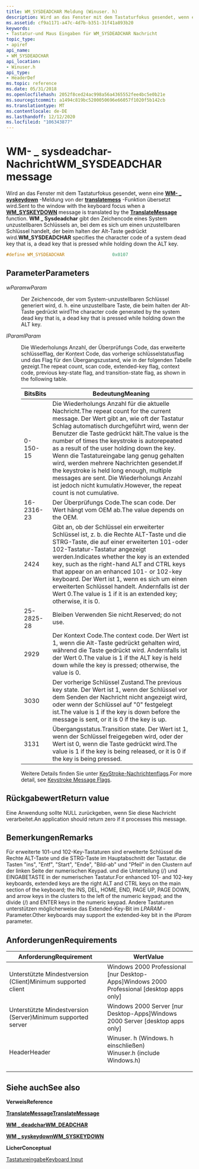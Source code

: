 ```yaml
---
title: WM_SYSDEADCHAR Meldung (Winuser. h)
description: Wird an das Fenster mit dem Tastaturfokus gesendet, wenn eine WM- \_ syskeydown-Meldung von der translatemess-Funktion übersetzt wird.
ms.assetid: cf9a1171-a47c-4d7b-b351-31f41a893b20
keywords:
- Tastatur-und Maus Eingaben für WM_SYSDEADCHAR Nachricht
topic_type:
- apiref
api_name:
- WM_SYSDEADCHAR
api_location:
- Winuser.h
api_type:
- HeaderDef
ms.topic: reference
ms.date: 05/31/2018
ms.openlocfilehash: 2052f8ced24ac998a56a4365552fee4bc5e0b21e
ms.sourcegitcommit: a1494c819bc5200050696e66057f1020f5b142cb
ms.translationtype: MT
ms.contentlocale: de-DE
ms.lasthandoff: 12/12/2020
ms.locfileid: "106343877"
---
```

# <a name="wm_sysdeadchar-message"></a><span data-ttu-id="01876-104">WM- \_ sysdeadchar-Nachricht</span><span class="sxs-lookup"><span data-stu-id="01876-104">WM\_SYSDEADCHAR message</span></span>

<span data-ttu-id="01876-105">Wird an das Fenster mit dem Tastaturfokus gesendet, wenn eine [**WM- \_ syskeydown**](wm-syskeydown.md) -Meldung von der [**translatemess**](/windows/desktop/api/winuser/nf-winuser-translatemessage) -Funktion übersetzt wird.</span><span class="sxs-lookup"><span data-stu-id="01876-105">Sent to the window with the keyboard focus when a [**WM\_SYSKEYDOWN**](wm-syskeydown.md) message is translated by the [**TranslateMessage**](/windows/desktop/api/winuser/nf-winuser-translatemessage) function.</span></span> <span data-ttu-id="01876-106">**WM \_ Sysdeadchar** gibt den Zeichencode eines System unzustellbaren Schlüssels an, bei dem es sich um einen unzustellbaren Schlüssel handelt, der beim halten der Alt-Taste gedrückt wird.</span><span class="sxs-lookup"><span data-stu-id="01876-106">**WM\_SYSDEADCHAR** specifies the character code of a system dead key   that is, a dead key that is pressed while holding down the ALT key.</span></span>


```C++
#define WM_SYSDEADCHAR                  0x0107
```



## <a name="parameters"></a><span data-ttu-id="01876-107">Parameter</span><span class="sxs-lookup"><span data-stu-id="01876-107">Parameters</span></span>

<dl> <dt>

<span data-ttu-id="01876-108">*wParam*</span><span class="sxs-lookup"><span data-stu-id="01876-108">*wParam*</span></span> 
</dt> <dd>

<span data-ttu-id="01876-109">Der Zeichencode, der vom System-unzustellbaren Schlüssel generiert wird, d. h. eine unzustellbare Taste, die beim halten der Alt-Taste gedrückt wird</span><span class="sxs-lookup"><span data-stu-id="01876-109">The character code generated by the system dead key   that is, a dead key that is pressed while holding down the ALT key.</span></span>

</dd> <dt>

<span data-ttu-id="01876-110">*lParam*</span><span class="sxs-lookup"><span data-stu-id="01876-110">*lParam*</span></span> 
</dt> <dd>

<span data-ttu-id="01876-111">Die Wiederholungs Anzahl, der Überprüfungs Code, das erweiterte schlüsselflag, der Kontext Code, das vorherige schlüsselstatusflag und das Flag für den Übergangszustand, wie in der folgenden Tabelle gezeigt.</span><span class="sxs-lookup"><span data-stu-id="01876-111">The repeat count, scan code, extended-key flag, context code, previous key-state flag, and transition-state flag, as shown in the following table.</span></span>



| <span data-ttu-id="01876-112">Bits</span><span class="sxs-lookup"><span data-stu-id="01876-112">Bits</span></span>  | <span data-ttu-id="01876-113">Bedeutung</span><span class="sxs-lookup"><span data-stu-id="01876-113">Meaning</span></span>                                                                                                                                                                                                                                                               |
|-------|-----------------------------------------------------------------------------------------------------------------------------------------------------------------------------------------------------------------------------------------------------------------------|
| <span data-ttu-id="01876-114">0-15</span><span class="sxs-lookup"><span data-stu-id="01876-114">0-15</span></span>  | <span data-ttu-id="01876-115">Die Wiederholungs Anzahl für die aktuelle Nachricht.</span><span class="sxs-lookup"><span data-stu-id="01876-115">The repeat count for the current message.</span></span> <span data-ttu-id="01876-116">Der Wert gibt an, wie oft der Tastatur Schlag automatisch durchgeführt wird, wenn der Benutzer die Taste gedrückt hält.</span><span class="sxs-lookup"><span data-stu-id="01876-116">The value is the number of times the keystroke is autorepeated as a result of the user holding down the key.</span></span> <span data-ttu-id="01876-117">Wenn die Tastatureingabe lang genug gehalten wird, werden mehrere Nachrichten gesendet.</span><span class="sxs-lookup"><span data-stu-id="01876-117">If the keystroke is held long enough, multiple messages are sent.</span></span> <span data-ttu-id="01876-118">Die Wiederholungs Anzahl ist jedoch nicht kumulativ.</span><span class="sxs-lookup"><span data-stu-id="01876-118">However, the repeat count is not cumulative.</span></span> |
| <span data-ttu-id="01876-119">16-23</span><span class="sxs-lookup"><span data-stu-id="01876-119">16-23</span></span> | <span data-ttu-id="01876-120">Der Überprüfungs Code.</span><span class="sxs-lookup"><span data-stu-id="01876-120">The scan code.</span></span> <span data-ttu-id="01876-121">Der Wert hängt vom OEM ab.</span><span class="sxs-lookup"><span data-stu-id="01876-121">The value depends on the OEM.</span></span>                                                                                                                                                                                                                          |
| <span data-ttu-id="01876-122">24</span><span class="sxs-lookup"><span data-stu-id="01876-122">24</span></span>    | <span data-ttu-id="01876-123">Gibt an, ob der Schlüssel ein erweiterter Schlüssel ist, z. b. die Rechte ALT-Taste und die STRG-Taste, die auf einer erweiterten 101-oder 102-Tastatur-Tastatur angezeigt werden.</span><span class="sxs-lookup"><span data-stu-id="01876-123">Indicates whether the key is an extended key, such as the right-hand ALT and CTRL keys that appear on an enhanced 101- or 102-key keyboard.</span></span> <span data-ttu-id="01876-124">Der Wert ist 1, wenn es sich um einen erweiterten Schlüssel handelt. Andernfalls ist der Wert 0.</span><span class="sxs-lookup"><span data-stu-id="01876-124">The value is 1 if it is an extended key; otherwise, it is 0.</span></span>                                                              |
| <span data-ttu-id="01876-125">25-28</span><span class="sxs-lookup"><span data-stu-id="01876-125">25-28</span></span> | <span data-ttu-id="01876-126">Bleiben Verwenden Sie nicht.</span><span class="sxs-lookup"><span data-stu-id="01876-126">Reserved; do not use.</span></span>                                                                                                                                                                                                                                                 |
| <span data-ttu-id="01876-127">29</span><span class="sxs-lookup"><span data-stu-id="01876-127">29</span></span>    | <span data-ttu-id="01876-128">Der Kontext Code.</span><span class="sxs-lookup"><span data-stu-id="01876-128">The context code.</span></span> <span data-ttu-id="01876-129">Der Wert ist 1, wenn die Alt-Taste gedrückt gehalten wird, während die Taste gedrückt wird. Andernfalls ist der Wert 0.</span><span class="sxs-lookup"><span data-stu-id="01876-129">The value is 1 if the ALT key is held down while the key is pressed; otherwise, the value is 0.</span></span>                                                                                                                                                     |
| <span data-ttu-id="01876-130">30</span><span class="sxs-lookup"><span data-stu-id="01876-130">30</span></span>    | <span data-ttu-id="01876-131">Der vorherige Schlüssel Zustand.</span><span class="sxs-lookup"><span data-stu-id="01876-131">The previous key state.</span></span> <span data-ttu-id="01876-132">Der Wert ist 1, wenn der Schlüssel vor dem Senden der Nachricht nicht angezeigt wird, oder wenn der Schlüssel auf "0" festgelegt ist.</span><span class="sxs-lookup"><span data-stu-id="01876-132">The value is 1 if the key is down before the message is sent, or it is 0 if the key is up.</span></span>                                                                                                                                                    |
| <span data-ttu-id="01876-133">31</span><span class="sxs-lookup"><span data-stu-id="01876-133">31</span></span>    | <span data-ttu-id="01876-134">Übergangsstatus.</span><span class="sxs-lookup"><span data-stu-id="01876-134">Transition state.</span></span> <span data-ttu-id="01876-135">Der Wert ist 1, wenn der Schlüssel freigegeben wird, oder der Wert ist 0, wenn die Taste gedrückt wird.</span><span class="sxs-lookup"><span data-stu-id="01876-135">The value is 1 if the key is being released, or it is 0 if the key is being pressed.</span></span>                                                                                                                                                                |

<span data-ttu-id="01876-136">Weitere Details finden Sie unter [KeyStroke-Nachrichtenflags](about-keyboard-input.md#keystroke-message-flags).</span><span class="sxs-lookup"><span data-stu-id="01876-136">For more detail, see [Keystroke Message Flags](about-keyboard-input.md#keystroke-message-flags).</span></span>

</dd> </dl>

## <a name="return-value"></a><span data-ttu-id="01876-137">Rückgabewert</span><span class="sxs-lookup"><span data-stu-id="01876-137">Return value</span></span>

<span data-ttu-id="01876-138">Eine Anwendung sollte NULL zurückgeben, wenn Sie diese Nachricht verarbeitet.</span><span class="sxs-lookup"><span data-stu-id="01876-138">An application should return zero if it processes this message.</span></span>

## <a name="remarks"></a><span data-ttu-id="01876-139">Bemerkungen</span><span class="sxs-lookup"><span data-stu-id="01876-139">Remarks</span></span>

<span data-ttu-id="01876-140">Für erweiterte 101-und 102-Key-Tastaturen sind erweiterte Schlüssel die Rechte ALT-Taste und die STRG-Taste im Hauptabschnitt der Tastatur. die Tasten "ins", "Entf", "Start", "Ende", "Bild-ab" und "Pfeil" in den Clustern auf der linken Seite der numerischen Keypad. und die Unterteilung (/) und EINGABETASTE in der numerischen Tastatur.</span><span class="sxs-lookup"><span data-stu-id="01876-140">For enhanced 101- and 102-key keyboards, extended keys are the right ALT and CTRL keys on the main section of the keyboard; the INS, DEL, HOME, END, PAGE UP, PAGE DOWN, and arrow keys in the clusters to the left of the numeric keypad; and the divide (/) and ENTER keys in the numeric keypad.</span></span> <span data-ttu-id="01876-141">Andere Tastaturen unterstützen möglicherweise das Extended-Key-Bit im *LPARAM* -Parameter.</span><span class="sxs-lookup"><span data-stu-id="01876-141">Other keyboards may support the extended-key bit in the *lParam* parameter.</span></span>

## <a name="requirements"></a><span data-ttu-id="01876-142">Anforderungen</span><span class="sxs-lookup"><span data-stu-id="01876-142">Requirements</span></span>



| <span data-ttu-id="01876-143">Anforderung</span><span class="sxs-lookup"><span data-stu-id="01876-143">Requirement</span></span> | <span data-ttu-id="01876-144">Wert</span><span class="sxs-lookup"><span data-stu-id="01876-144">Value</span></span> |
|-------------------------------------|----------------------------------------------------------------------------------------------------------|
| <span data-ttu-id="01876-145">Unterstützte Mindestversion (Client)</span><span class="sxs-lookup"><span data-stu-id="01876-145">Minimum supported client</span></span><br/> | <span data-ttu-id="01876-146">Windows 2000 Professional \[nur Desktop-Apps\]</span><span class="sxs-lookup"><span data-stu-id="01876-146">Windows 2000 Professional \[desktop apps only\]</span></span><br/>                                               |
| <span data-ttu-id="01876-147">Unterstützte Mindestversion (Server)</span><span class="sxs-lookup"><span data-stu-id="01876-147">Minimum supported server</span></span><br/> | <span data-ttu-id="01876-148">Windows 2000 Server \[nur Desktop-Apps\]</span><span class="sxs-lookup"><span data-stu-id="01876-148">Windows 2000 Server \[desktop apps only\]</span></span><br/>                                                     |
| <span data-ttu-id="01876-149">Header</span><span class="sxs-lookup"><span data-stu-id="01876-149">Header</span></span><br/>                   | <dl> <span data-ttu-id="01876-150"><dt>Winuser. h (Windows. h einschließen)</dt></span><span class="sxs-lookup"><span data-stu-id="01876-150"><dt>Winuser.h (include Windows.h)</dt></span></span> </dl> |



## <a name="see-also"></a><span data-ttu-id="01876-151">Siehe auch</span><span class="sxs-lookup"><span data-stu-id="01876-151">See also</span></span>

<dl> <dt>

<span data-ttu-id="01876-152">**Verweis**</span><span class="sxs-lookup"><span data-stu-id="01876-152">**Reference**</span></span>
</dt> <dt>

[<span data-ttu-id="01876-153">**TranslateMessage**</span><span class="sxs-lookup"><span data-stu-id="01876-153">**TranslateMessage**</span></span>](/windows/desktop/api/winuser/nf-winuser-translatemessage)
</dt> <dt>

[<span data-ttu-id="01876-154">**WM \_ deadchar**</span><span class="sxs-lookup"><span data-stu-id="01876-154">**WM\_DEADCHAR**</span></span>](wm-deadchar.md)
</dt> <dt>

[<span data-ttu-id="01876-155">**WM \_ syskeydown**</span><span class="sxs-lookup"><span data-stu-id="01876-155">**WM\_SYSKEYDOWN**</span></span>](wm-syskeydown.md)
</dt> <dt>

<span data-ttu-id="01876-156">**Licher**</span><span class="sxs-lookup"><span data-stu-id="01876-156">**Conceptual**</span></span>
</dt> <dt>

[<span data-ttu-id="01876-157">Tastatureingabe</span><span class="sxs-lookup"><span data-stu-id="01876-157">Keyboard Input</span></span>](keyboard-input.md)
</dt> </dl>

 

